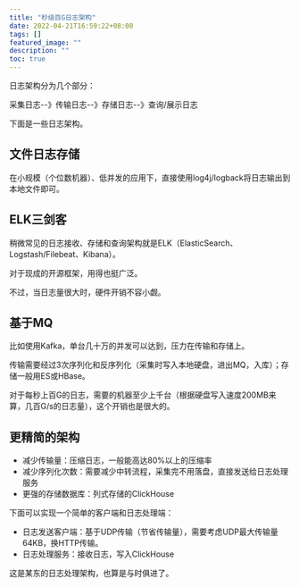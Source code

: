 ```yaml
---
title: "秒级百G日志架构"
date: 2022-04-21T16:59:22+08:00
tags: []
featured_image: ""
description: ""
toc: true
---
```


日志架构分为几个部分：

采集日志--》传输日志--》存储日志--》查询/展示日志

下面是一些日志架构。

## 文件日志存储

在小规模（个位数机器）、低并发的应用下，直接使用log4j/logback将日志输出到本地文件即可。

## ELK三剑客

稍微常见的日志接收、存储和查询架构就是ELK（ElasticSearch、Logstash/Filebeat、Kibana）。

对于现成的开源框架，用得也挺广泛。

不过，当日志量很大时，硬件开销不容小觑。

## 基于MQ

比如使用Kafka，单台几十万的并发可以达到，压力在传输和存储上。

传输需要经过3次序列化和反序列化（采集时写入本地硬盘，进出MQ，入库）；存储一般用ES或HBase。

对于每秒上百G的日志，需要的机器至少上千台（根据硬盘写入速度200MB来算，几百G/s的日志量），这个开销也是很大的。

## 更精简的架构

* 减少传输量：压缩日志，一般能高达80%以上的压缩率
* 减少序列化次数：需要减少中转流程，采集完不用落盘，直接发送给日志处理服务
* 更强的存储数据库：列式存储的ClickHouse

下面可以实现一个简单的客户端和日志处理端：

* 日志发送客户端：基于UDP传输（节省传输量），需要考虑UDP最大传输量64KB，换HTTP传输。
* 日志处理服务：接收日志，写入ClickHouse

这是某东的日志处理架构，也算是与时俱进了。




